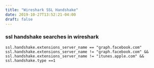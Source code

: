 ```yaml
---
title: "Wireshark SSL Handshake"
date: 2019-10-27T13:52:21-04:00
draft: false
---
```


### ssl handshake searches in wireshark

```
ssl.handshake.extensions_server_name == "graph.facebook.com" 
ssl.handshake.extensions_server_name != "graph.facebook.com" && ssl.handshake.extensions_server_name != "itunes.apple.com" && ssl.handshake.type ==1

```

